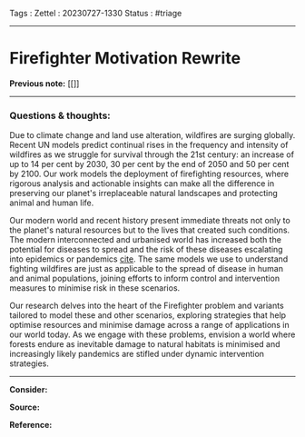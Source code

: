 Tags :
Zettel :  20230727-1330
Status : #triage 

-----

# Firefighter Motivation Rewrite

**Previous note:** [[]]

-----

### Questions & thoughts:

 Due to climate change and land use alteration, wildfires are surging globally. Recent UN models predict continual rises in the frequency and intensity of wildfires as we struggle for survival through the 21st century: an increase of up to 14 per cent by 2030, 30 per cent by the end of 2050 and 50 per cent by 2100. Our work models the deployment of firefighting resources, where rigorous analysis and actionable insights can make all the difference in preserving our planet's irreplaceable natural landscapes and protecting animal and human life.

Our modern world and recent history present immediate threats not only to the planet's natural resources but to the lives that created such conditions. The modern interconnected and urbanised world has increased both the potential for diseases to spread and the risk of these diseases escalating into epidemics or pandemics [cite](https://www.ncbi.nlm.nih.gov/pmc/articles/PMC9175207/#:~:text=The%20major%20factors%20contributing%20to,transitioning%20to%20being%20more%20urban). The same models we use to understand fighting wildfires are just as applicable to the spread of disease in human and animal populations, joining efforts to inform control and intervention measures to minimise risk in these scenarios.

Our research delves into the heart of the Firefighter problem and variants tailored to model these and other scenarios, exploring strategies that help optimise resources and minimise damage across a range of applications in our world today. As we engage with these problems, envision a world where forests endure as inevitable damage to natural habitats is minimised and increasingly likely pandemics are stifled under dynamic intervention strategies.



-----
 
**Consider:**


**Source:** 


**Reference:** 
